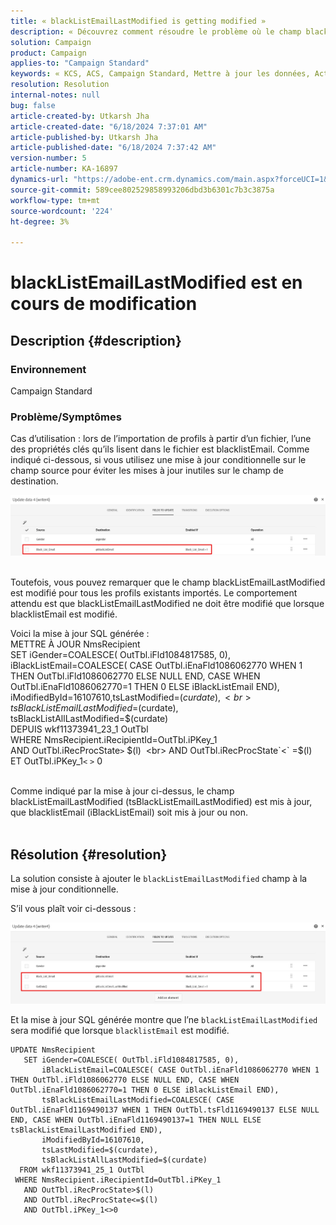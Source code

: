 ```yaml
---
title: « blackListEmailLastModified is getting modified »
description: « Découvrez comment résoudre le problème où le champ blacklistEmailLastModified est modifié pour tous les profils existants importés. »
solution: Campaign
product: Campaign
applies-to: "Campaign Standard"
keywords: « KCS, ACS, Campaign Standard, Mettre à jour les données, Activé si, blacklistEmail, blackListEmailLastModified »
resolution: Resolution
internal-notes: null
bug: false
article-created-by: Utkarsh Jha
article-created-date: "6/18/2024 7:37:01 AM"
article-published-by: Utkarsh Jha
article-published-date: "6/18/2024 7:37:42 AM"
version-number: 5
article-number: KA-16897
dynamics-url: "https://adobe-ent.crm.dynamics.com/main.aspx?forceUCI=1&pagetype=entityrecord&etn=knowledgearticle&id=fc520787-452d-ef11-840b-6045bd06eea5"
source-git-commit: 589cee802529858993206dbd3b6301c7b3c3875a
workflow-type: tm+mt
source-wordcount: '224'
ht-degree: 3%

---
```


# blackListEmailLastModified est en cours de modification

## Description {#description}


### <b>Environnement</b>

Campaign Standard



### <b>Problème/Symptômes</b>

Cas d’utilisation : lors de l’importation de profils à partir d’un fichier, l’une des propriétés clés qu’ils lisent dans le fichier est blacklistEmail. Comme indiqué ci-dessous, si vous utilisez une mise à jour conditionnelle sur le champ source pour éviter les mises à jour inutiles sur le champ de destination.



![](assets/___fd520787-452d-ef11-840b-6045bd06eea5___.jpeg)


<br>Toutefois, vous pouvez remarquer que le champ blackListEmailLastModified est modifié pour tous les profils existants importés. Le comportement attendu est que blackListEmailLastModified ne doit être modifié que lorsque blacklistEmail est modifié.

Voici la mise à jour SQL générée :
<br>METTRE À JOUR NmsRecipient 
<br> SET iGender=COALESCE( OutTbl.iFld1084817585, 0),
<br> iBlackListEmail=COALESCE( CASE OutTbl.iEnaFld1086062770 WHEN 1 THEN OutTbl.iFld1086062770 ELSE NULL END, CASE WHEN OutTbl.iEnaFld1086062770=1 THEN 0 ELSE iBlackListEmail END),
<br> iModifiedById=16107610,tsLastModified=$(curdate),
<br> tsBlackListEmailLastModified=$(curdate),
<br> tsBlackListAllLastModified=$(curdate) 
<br> DEPUIS wkf11373941_23_1 OutTbl 
<br> WHERE NmsRecipient.iRecipientId=OutTbl.iPKey_1 
<br> AND OutTbl.iRecProcState`>` $(l) 
<br> AND OutTbl.iRecProcState`<` =$(l) 
<br> ET OutTbl.iPKey_1`<` `>` 0


<br>Comme indiqué par la mise à jour ci-dessus, le champ blackListEmailLastModified (tsBlackListEmailLastModified) est mis à jour, que blacklistEmail (iBlackListEmail) soit mis à jour ou non.<br> 

## Résolution {#resolution}


La solution consiste à ajouter le `blackListEmailLastModified` champ à la mise à jour conditionnelle.

S’il vous plaît voir ci-dessous :

![](assets/46d6b7ee-ab97-eb11-b1ac-002248093c2a.png)

Et la mise à jour SQL générée montre que l’ne `blackListEmailLastModified` sera modifié que lorsque `blacklistEmail` est modifié.




```
UPDATE NmsRecipient 
   SET iGender=COALESCE( OutTbl.iFld1084817585, 0),
       iBlackListEmail=COALESCE( CASE OutTbl.iEnaFld1086062770 WHEN 1 THEN OutTbl.iFld1086062770 ELSE NULL END, CASE WHEN OutTbl.iEnaFld1086062770=1 THEN 0 ELSE iBlackListEmail END),
       tsBlackListEmailLastModified=COALESCE( CASE OutTbl.iEnaFld1169490137 WHEN 1 THEN OutTbl.tsFld1169490137 ELSE NULL END, CASE WHEN OutTbl.iEnaFld1169490137=1 THEN NULL ELSE tsBlackListEmailLastModified END),
       iModifiedById=16107610,
       tsLastModified=$(curdate),
       tsBlackListAllLastModified=$(curdate) 
  FROM wkf11373941_25_1 OutTbl 
 WHERE NmsRecipient.iRecipientId=OutTbl.iPKey_1 
   AND OutTbl.iRecProcState>$(l) 
   AND OutTbl.iRecProcState<=$(l) 
   AND OutTbl.iPKey_1<>0
```




